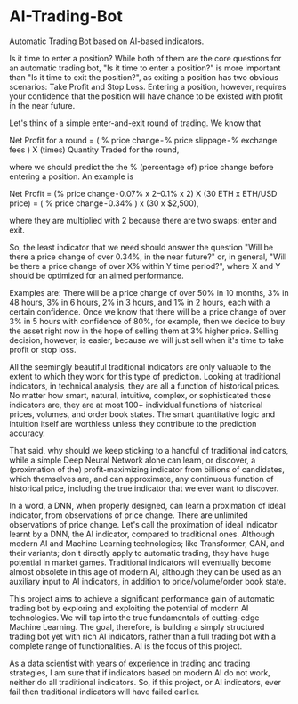 # AI-Trading-Bot
Automatic Trading Bot based on AI-based indicators.

Is it time to enter a position?
While both of them are the core questions for an automatic trading bot, "Is it time to enter a position?" is more important than "Is it time to exit the position?", as exiting a position has two obvious scenarios: Take Profit and Stop Loss. Entering a position, however, requires your confidence that the position will have chance to be existed with profit in the near future.

Let's think of a simple enter-and-exit round of trading. We know that

Net Profit for a round 
= ( % price change - % price slippage - % exchange fees ) X (times) Quantity Traded for the round,

where we should predict the the % (percentage of) price change before entering a position. An example is

Net Profit
= (% price change - 0.07% x 2–0.1% x 2) X (30 ETH x ETH/USD price)
= ( % price change - 0.34% ) x (30 x $2,500),

where they are multiplied with 2 because there are two swaps: enter and exit.

So, the least indicator that we need should answer the question "Will be there a price change of over 0.34%, in the near future?" or, in general,
"Will be there a price change of over X% within Y time period?", where X and Y should be optimized for an aimed performance.

Examples are: There will be a price change of over 50% in 10 months, 3% in 48 hours, 3% in 6 hours, 2% in 3 hours, and 1% in 2 hours, each with a certain confidence.
Once we know that there will be a price change of over 3% in 5 hours with confidence of 80%, for example, then we decide to buy the asset right now in the hope of selling them at 3% higher price. Selling decision, however, is easier, because we will just sell when it's time to take profit or stop loss.

All the seemingly beautiful traditional indicators are only valuable to the extent to which they work for this type of prediction.
Looking at traditional indicators, in technical analysis, they are all a function of historical prices. No matter how smart, natural, intuitive, complex, or sophisticated those indicators are, they are at most 100+ individual functions of historical prices, volumes, and order book states. The smart quantitative logic and intuition itself are worthless unless they contribute to the prediction accuracy.

That said, why should we keep sticking to a handful of traditional indicators, while a simple Deep Neural Network alone can learn, or discover, a (proximation of the) profit-maximizing indicator from billions of candidates, which themselves are, and can approximate, any continuous function of historical price, including the true indicator that we ever want to discover.

In a word, a DNN, when properly designed, can learn a proximation of ideal indicator, from observations of price change. There are unlimited observations of price change. Let's call the proximation of ideal indicator learnt by a DNN, the AI indicator, compared to traditional ones. Although modern AI and Machine Learning technologies; like Transformer, GAN, and their variants; don't directly apply to automatic trading, they have huge potential in market games.
Traditional indicators will eventually become almost obsolete in this age of modern AI, although they can be used as an auxiliary input to AI indicators, in addition to price/volume/order book state.

This project aims to achieve a significant performance gain of automatic trading bot by exploring and exploiting the potential of modern AI technologies. We will tap into the true fundamentals of cutting-edge Machine Learning. The goal, therefore, is building a simply structured trading bot yet with rich AI indicators, rather than a full trading bot with a complete range of functionalities. AI is the focus of this project.

As a data scientist with years of experience in trading and trading strategies, I am sure that if indicators based on modern AI do not work, neither do all traditional indicators. So, if this project, or AI indicators, ever fail then traditional indicators will have failed earlier.
